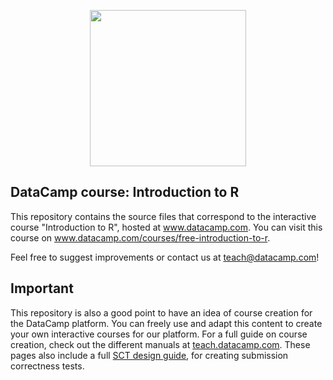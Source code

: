 <p align="center">
<img src="https://s3.amazonaws.com/assets.datacamp.com/img/logo/logo_blue_full.svg" width="250">
</p>

## DataCamp course: Introduction to R

This repository contains the source files that correspond to the interactive course "Introduction to R", hosted at www.datacamp.com.
You can visit this course on www.datacamp.com/courses/free-introduction-to-r.

Feel free to suggest improvements or contact us at teach@datacamp.com!

## Important

This repository is also a good point to have an idea of course creation for the DataCamp platform. You can freely use and adapt this content to create your own interactive courses for our platform. For a full guide on course creation, check out the different manuals at [teach.datacamp.com](teach.datacamp.com). These pages also include a full [SCT design guide](https://teach.datacamp.com/sct-design), for creating submission correctness tests.